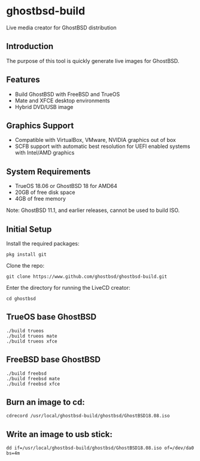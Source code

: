 ghostbsd-build
==============
Live media creator for GhostBSD distribution

## Introduction
The purpose of this tool is quickly generate live images for GhostBSD.

## Features
* Build GhostBSD with FreeBSD and TrueOS
* Mate and XFCE desktop environments
* Hybrid DVD/USB image

## Graphics Support
* Compatible with VirtualBox, VMware, NVIDIA graphics out of box
* SCFB support with automatic best resolution for UEFI enabled systems with Intel/AMD graphics

## System Requirements
* TrueOS 18.06 or GhostBSD 18 for AMD64
* 20GB of free disk space
* 4GB of free memory

Note: GhostBSD 11.1, and earlier releases, cannot be used to build ISO.

## Initial Setup
Install the required packages:
```
pkg install git
```
Clone the repo:
```
git clone https://www.github.com/ghostbsd/ghostbsd-build.git
```
Enter the directory for running the LiveCD creator:
```
cd ghostbsd
```

## TrueOS base GhostBSD
```
./build trueos
./build trueos mate
./build trueos xfce
```

## FreeBSD base GhostBSD
```
./build freebsd
./build freebsd mate
./build freebsd xfce
```

## Burn an image to cd:
```
cdrecord /usr/local/ghostbsd-build/ghostbsd/GhostBSD18.08.iso
```

## Write an image to usb stick:
```
dd if=/usr/local/ghostbsd-build/ghostbsd/GhostBSD18.08.iso of=/dev/da0 bs=4m
```
